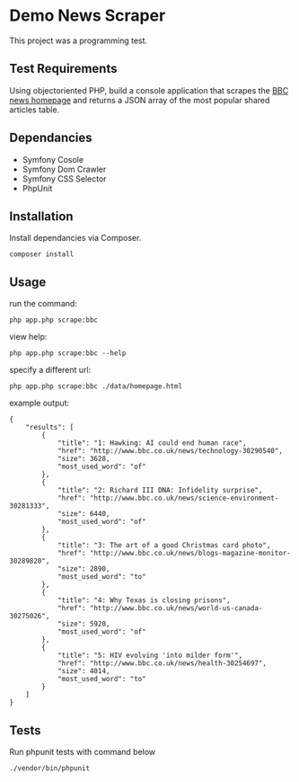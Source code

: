 # Demo News Scraper

This project was a programming test. 

## Test Requirements
Using object­oriented PHP, build a console application that scrapes the [BBC news
homepage](http://www.bbc.co.uk/news/) and returns a JSON array of the most popular
shared articles table.

## Dependancies

* Symfony Cosole
* Symfony Dom Crawler
* Symfony CSS Selector
* PhpUnit

## Installation
Install dependancies via Composer.

`composer install`

## Usage

run the command:

`php app.php scrape:bbc`

view help:

`php app.php scrape:bbc --help`

specify a different url:

`php app.php scrape:bbc ./data/homepage.html`

example output:

```
{
    "results": [
        {
            "title": "1: Hawking: AI could end human race",
            "href": "http://www.bbc.co.uk/news/technology-30290540",
            "size": 3628,
            "most_used_word": "of"
        },
        {
            "title": "2: Richard III DNA: Infidelity surprise",
            "href": "http://www.bbc.co.uk/news/science-environment-30281333",
            "size": 6440,
            "most_used_word": "of"
        },
        {
            "title": "3: The art of a good Christmas card photo",
            "href": "http://www.bbc.co.uk/news/blogs-magazine-monitor-30289820",
            "size": 2890,
            "most_used_word": "to"
        },
        {
            "title": "4: Why Texas is closing prisons",
            "href": "http://www.bbc.co.uk/news/world-us-canada-30275026",
            "size": 5920,
            "most_used_word": "of"
        },
        {
            "title": "5: HIV evolving 'into milder form'",
            "href": "http://www.bbc.co.uk/news/health-30254697",
            "size": 4014,
            "most_used_word": "to"
        }
    ]
}
```

## Tests
Run phpunit tests with command below

`./vendor/bin/phpunit`